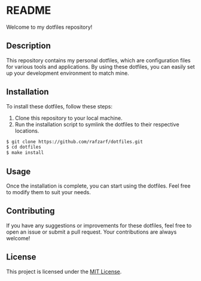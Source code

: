 # README

Welcome to my dotfiles repository!

## Description

This repository contains my personal dotfiles, which are configuration files for various tools and applications. By using these dotfiles, you can easily set up your development environment to match mine.

## Installation

To install these dotfiles, follow these steps:

1. Clone this repository to your local machine.
2. Run the installation script to symlink the dotfiles to their respective locations.

```bash
$ git clone https://github.com/rafzarf/dotfiles.git
$ cd dotfiles
$ make install
```

## Usage

Once the installation is complete, you can start using the dotfiles. Feel free to modify them to suit your needs.

## Contributing

If you have any suggestions or improvements for these dotfiles, feel free to open an issue or submit a pull request. Your contributions are always welcome!

## License

This project is licensed under the [MIT License](LICENSE).
